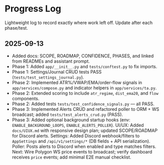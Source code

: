 # Progress Log

Lightweight log to record exactly where work left off. Update after each phase/test.

## 2025-09-13
- Added docs: SCOPE, ROADMAP, CONFIDENCE, PHASES, and linked from READMEs and assistant prompt.
- Phase 1: Added `app/__init__.py` and `tests/conftest.py` to fix imports.
- Phase 1: Settings/Journal CRUD tests PASS (`tests/test_settings_journal.py`).
- Phase 2: Implemented ATR%/VWAP/EMA/order-flow signals in `app/services/compose.py` and indicator helpers in `app/services/ta.py`.
- Phase 2: Extended scoring to include `atr_regime`, `dist_ema20`, and `flow` components.
- Phase 2: Added tests `tests/test_confidence_signals.py` — all PASS.
- Phase 3: Implemented Alerts CRUD and refactored poller to ORM + WS broadcast; added `tests/test_alerts_crud.py` (PASS).
- Phase 3: Added optional background startup hooks (env: `ENABLE_BACKGROUND_LOOPS`, `ENABLE_ALERTS_POLLER`).
 UI/UX: Added `docs/UIUX.md` with responsive design plan; updated SCOPE/ROADMAP for Discord alerts.
 Settings: Added Discord webhook/filters to `AppSettings` and `/api/v1/settings/*` (DB fields + API serialization).
 Poller: Posts alerts to Discord when enabled and type matches filters.
 Next: Wire Polygon WS price events to broadcast; verify dashboard receives `price` events; add minimal E2E manual checklist.

